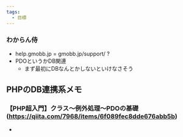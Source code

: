 ```yaml
---
tags:
  - 目標
---
```

### わからん侍
- help.gmobb.jp = gmobb.jp/support/ ?
- PDOというかDB関連
	- まず最初にDBなんとかしないといけなさそう


## PHPのDB連携系メモ
### 【PHP超入門】クラス～例外処理～PDOの基礎(https://qiita.com/7968/items/6f089fec8dde676abb5b)
- 
